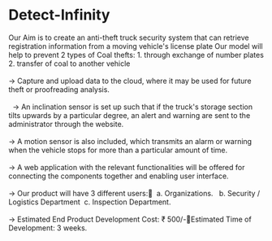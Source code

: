 # Detect-Infinity

Our Aim is to create an anti-theft truck security system that can retrieve registration information from a moving vehicle's license plate 
Our model will help to prevent 2 types of Coal thefts:
          1. through exchange of number plates         2.  transfer of coal to another vehicle<br><br>
-> Capture and upload data to the cloud, where it may be used for future theft or proofreading analysis.<br><br> 
-> An inclination sensor is set up such that if the truck's storage section tilts upwards by a particular degree, an alert and warning are sent to the administrator through the website.<br><br>
-> A motion sensor is also included, which transmits an alarm or warning when the vehicle stops for more than a particular amount of time.<br><br>
-> A web application with the relevant functionalities will be offered for connecting the components together and enabling user interface.<br><br>
-> Our product will have 3 different users:  a. Organizations.   b. Security / Logistics Department  c. Inspection Department.<br><br>
-> Estimated End Product Development Cost:  ₹ 500/-Estimated Time of Development: 3 weeks.<br><br>

